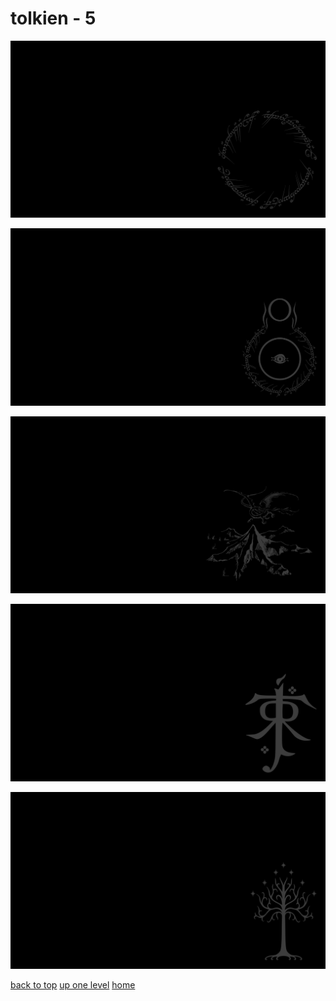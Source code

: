 # tolkien - 5
[![one_ring_inscription_ring_a_ling.png](/terminal/grey%20on%20black/little/tolkien/one_ring_inscription_ring_a_ling.png "one_ring_inscription_ring_a_ling.png")](https://raw.githubusercontent.com/buckmanc/wallpapers/main/terminal/grey%20on%20black/little/tolkien/one_ring_inscription_ring_a_ling.png)

[![tolkien_eye_of_sauron.png](/terminal/grey%20on%20black/little/tolkien/tolkien_eye_of_sauron.png "tolkien_eye_of_sauron.png")](https://raw.githubusercontent.com/buckmanc/wallpapers/main/terminal/grey%20on%20black/little/tolkien/tolkien_eye_of_sauron.png)

[![tolkien_lonely_mountain_map.png](/terminal/grey%20on%20black/little/tolkien/tolkien_lonely_mountain_map.png "tolkien_lonely_mountain_map.png")](https://raw.githubusercontent.com/buckmanc/wallpapers/main/terminal/grey%20on%20black/little/tolkien/tolkien_lonely_mountain_map.png)

[![tolkien_monogram.png](/terminal/grey%20on%20black/little/tolkien/tolkien_monogram.png "tolkien_monogram.png")](https://raw.githubusercontent.com/buckmanc/wallpapers/main/terminal/grey%20on%20black/little/tolkien/tolkien_monogram.png)

[![tolkien_white_tree_of_gondor.png](/terminal/grey%20on%20black/little/tolkien/tolkien_white_tree_of_gondor.png "tolkien_white_tree_of_gondor.png")](https://raw.githubusercontent.com/buckmanc/wallpapers/main/terminal/grey%20on%20black/little/tolkien/tolkien_white_tree_of_gondor.png)


</p>
</details>


[back to top](#)
[up one level](/terminal/grey%20on%20black/little/README.MD)
[home](/)
